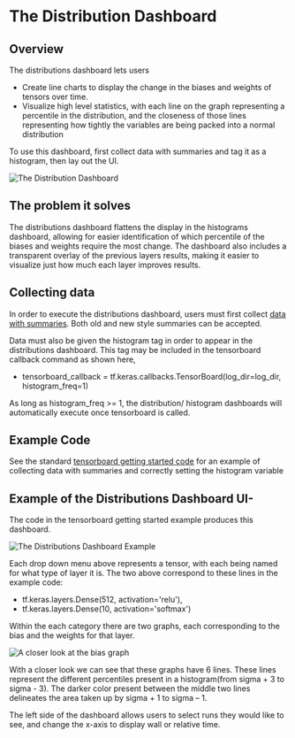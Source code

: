 # The Distribution Dashboard

## Overview

The distributions dashboard lets users

*	Create line charts to display the change in the biases and weights of tensors over time. 
*	Visualize high level statistics, with each line on the graph representing a percentile in the distribution, and the closeness of those lines representing how tightly the variables are being packed into a normal distribution

To use this dashboard, first collect data with summaries and tag it as a histogram, then lay out the UI.  

![The Distribution Dashboard](https://user-images.githubusercontent.com/46605868/78409608-168dd100-75d8-11ea-987e-122689d99252.png)

## The problem it solves

The distributions dashboard flattens the display in the histograms dashboard, allowing for easier identification of which percentile of the biases and weights require the most change. The dashboard also includes a transparent overlay of the previous layers results, making it easier to visualize just how much each layer improves results. 

## Collecting data
In order to execute the distributions dashboard, users must first collect [data with summaries](https://www.tensorflow.org/api_docs/python/tf/summary). Both old and new style summaries can be accepted.

Data must also be given the histogram tag in order to appear in the distributions dashboard. This tag may be included in the tensorboard callback command as shown here,

* tensorboard_callback = tf.keras.callbacks.TensorBoard(log_dir=log_dir, histogram_freq=1)

As long as histogram_freq >= 1, the distribution/ histogram dashboards will automatically execute once tensorboard is called. 

## Example Code
See the standard [tensorboard getting started code](https://www.tensorflow.org/tensorboard/get_started) for an example of collecting data with summaries and correctly setting the histogram variable 

## Example of the Distributions Dashboard UI-
The code in the tensorboard getting started example produces this dashboard.
 
![The Distributions Dashboard Example](https://user-images.githubusercontent.com/46605868/78409824-b0ee1480-75d8-11ea-86cf-ed3475cf32d9.png)

Each drop down menu above represents a tensor, with each being named for what type of layer it is. The two above correspond to these lines in the example code:

* tf.keras.layers.Dense(512, activation='relu'),
* tf.keras.layers.Dense(10, activation='softmax')

Within the each category there are two graphs, each corresponding to the bias and the weights for that layer. 

![A closer look at the bias graph](https://user-images.githubusercontent.com/46605868/78408528-6d45db80-75d5-11ea-9f62-f2cb2ff9ee91.png)

 With a closer look we can see that these graphs have 6 lines. These lines represent the different percentiles present in a histogram(from sigma + 3 to sigma - 3). The darker color present between the middle two lines delineates the area taken up by sigma + 1 to sigma – 1. 

The left side of the dashboard allows users to select runs they would like to see, and change the x-axis to display wall or relative time. 
